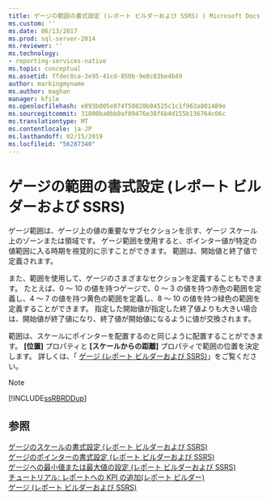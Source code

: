 ```yaml
---
title: ゲージの範囲の書式設定 (レポート ビルダーおよび SSRS) | Microsoft Docs
ms.custom: ''
ms.date: 06/13/2017
ms.prod: sql-server-2014
ms.reviewer: ''
ms.technology:
- reporting-services-native
ms.topic: conceptual
ms.assetid: ffdec8ca-3e95-41cd-850b-9e8c83be4b49
author: markingmyname
ms.author: maghan
manager: kfile
ms.openlocfilehash: e893b005e074f50828b04525c1c1f963a801489e
ms.sourcegitcommit: 31800ba0bb0af09476e38f6b4d155b136764c06c
ms.translationtype: MT
ms.contentlocale: ja-JP
ms.lasthandoff: 02/15/2019
ms.locfileid: "56287340"
---
```

# <a name="formatting-ranges-on-a-gauge-report-builder-and-ssrs"></a>ゲージの範囲の書式設定 (レポート ビルダーおよび SSRS)
  ゲージ範囲は、ゲージ上の値の重要なサブセクションを示す、ゲージ スケール上のゾーンまたは領域です。 ゲージ範囲を使用すると、ポインター値が特定の値範囲に入る時期を視覚的に示すことができます。 範囲は、開始値と終了値で定義されます。  
  
 また、範囲を使用して、ゲージのさまざまなセクションを定義することもできます。 たとえば、0 ～ 10 の値を持つゲージで、0 ～ 3 の値を持つ赤色の範囲を定義し、4 ～ 7 の値を持つ黄色の範囲を定義し、8 ～ 10 の値を持つ緑色の範囲を定義することができます。 指定した開始値が指定した終了値よりも大きい場合は、開始値が終了値になり、終了値が開始値になるように値が交換されます。  
  
 範囲は、スケールにポインターを配置するのと同じように配置することができます。 **[位置]** プロパティと **[スケールからの距離]** プロパティで範囲の位置を決定します。 詳しくは、「 [ゲージ &#40;レポート ビルダーおよび SSRS&#41;](gauges-report-builder-and-ssrs.md)」をご覧ください。  
  
> [!NOTE]  
>  [!INCLUDE[ssRBRDDup](../../includes/ssrbrddup-md.md)]  
  
## <a name="see-also"></a>参照  
 [ゲージのスケールの書式設定 &#40;レポート ビルダーおよび SSRS&#41;](formatting-scales-on-a-gauge-report-builder-and-ssrs.md)   
 [ゲージのポインターの書式設定 &#40;レポート ビルダーおよび SSRS&#41;](formatting-pointers-on-a-gauge-report-builder-and-ssrs.md)   
 [ゲージへの最小値または最大値の設定 &#40;レポート ビルダーおよび SSRS&#41;](set-a-minimum-or-maximum-on-a-gauge-report-builder-and-ssrs.md)   
 [チュートリアル: レポートへの KPI の追加&#40;レポート ビルダー&#41;](../tutorial-adding-a-kpi-to-your-report-report-builder.md)   
 [ゲージ (レポート ビルダーおよび SSRS)](gauges-report-builder-and-ssrs.md)  
  
  
